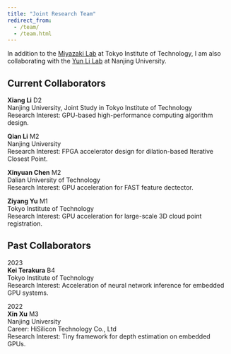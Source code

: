 ```yaml
---
title: "Joint Research Team"
redirect_from: 
  - /team/
  - /team.html
---
```


In addition to the [Miyazaki Lab](http://www.lsc.cs.titech.ac.jp/en/) at Tokyo Institute of Technology, I am also
collaborating with the [Yun Li Lab](https://www.yunligroup.org/) at Nanjing University.

## Current Collaborators

**Xiang Li**	D2<br />
Nanjing University, Joint Study in Tokyo Institute of Technology<br />
Research Interest: GPU-based high-performance computing algorithm design.

**Qian Li**	M2<br />
Nanjing University<br />
Research Interest: FPGA accelerator design for dilation-based Iterative Closest Point.

**Xinyuan Chen** M2<br />
Dalian University of Technology<br />
Research Interest: GPU acceleration for FAST feature dectector.

**Ziyang Yu**	M1<br />
Tokyo Institute of Technology<br />
Research Interest: GPU acceleration for large-scale 3D cloud point registration.


## Past Collaborators

2023<br />
**Kei Terakura**	B4<br />
Tokyo Institute of Technology<br />
Research Interest: Acceleration of neural network inference for embedded GPU systems.

2022<br />
**Xin Xu**	M3<br />
Nanjing University<br />
Career: HiSilicon Technology Co., Ltd<br />
Research Interest: Tiny framework for depth estimation on embedded GPUs. 

